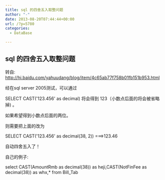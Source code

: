 ```yaml
---
title: sql 的四舍五入取整问题
author: "-"
date: 2013-08-20T07:44:44+00:00
url: /?p=5780
categories:
  - DataBase

---
```

## sql 的四舍五入取整问题
转自: <http://hi.baidu.com/yahuudang/blog/item/4c65ab77f758b01fb151b953.html>


经在sql server 2005测试，可以通过


SELECT CAST('123.456' as decimal) 将会得到 123（小数点后面的将会被省略掉) 。
  
如果希望得到小数点后面的两位。
  
则需要把上面的改为
  
SELECT CAST('123.456' as decimal(38, 2)) ===>123.46
  
自动四舍五入了！


自己的例子: 
  
select CAST(AmountRmb as decimal(38)) as heji,CAST(NotFinFee as decimal(38)) as whx,* from Bill_Tab